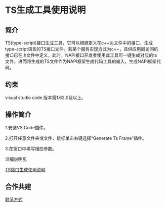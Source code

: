 # TS生成工具使用说明

## 简介

TS(type-script)接口生成工具，它可以根据定义在c++头文件中的接口，生成type-script语言的TS接口文件。若某个服务实现方式为c++，且供应用层访问的接口已在.h文件中定义，此时，NAPI接口开发者使用此工具可一键生成对应的ts文件，进而将生成的TS文件作为NAPI框架生成代码工具的输入，生成NAPI框架代码。

## 约束

visual studio code 版本需1.62.0及以上。

## 操作简介

1.安装VS Code插件。

2.打开任意文件夹或文件，鼠标单击右键选择“Generate Ts Frame”插件。

3.在窗口中填写相应参数。

详细说明见

[TS接口生成使用说明](https://gitee.com/openharmony/napi_generator/blob/master/hdc/ts/ts_vs_plugin/docs/INSTRUCTION_ZH.md)

## 合作共建

[联系方式](https://www.kaihong.com/)
